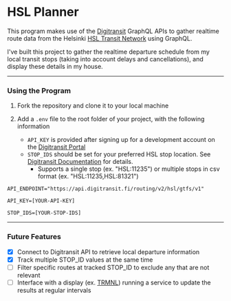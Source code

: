 # HSL Planner

This program makes use of the [Digitransit](https://digitransit.fi/en/developers/) GraphQL APIs to gather realtime route data from the Helsinki [HSL Transit Network](https://www.hsl.fi/en) using GraphQL.

I've built this project to gather the realtime departure schedule from my local transit stops (taking into account delays and cancellations), and display these details in my house.

---

### Using the Program

1. Fork the repository and clone it to your local machine

2. Add a `.env` file to the root folder of your project, with the following information
   - `API_KEY` is provided after signing up for a development account on the [Digitransit Portal](https://portal-api.digitransit.fi/)
   - `STOP_IDS` should be set for your preferred HSL stop location. See [Digitransit Documentation](https://digitransit.fi/en/developers/apis/1-routing-api/stops/) for details.
     - Supports a single stop (ex. "HSL:11235") or multiple stops in csv format (ex. "HSL:11235,HSL:81321")

```
API_ENDPOINT="https://api.digitransit.fi/routing/v2/hsl/gtfs/v1"

API_KEY=[YOUR-API-KEY]

STOP_IDS=[YOUR-STOP-IDS]
```

---

### Future Features

- [x] Connect to Digitransit API to retrieve local departure information
- [x] Track multiple STOP_ID values at the same time
- [ ] Filter specific routes at tracked STOP_ID to exclude any that are not relevant
- [ ] Interface with a display (ex. [TRMNL](https://usetrmnl.com/)) running a service to update the results at regular intervals
